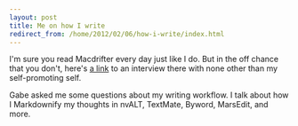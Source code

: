 ```yaml
---
layout: post
title: Me on how I write
redirect_from: /home/2012/02/06/how-i-write/index.html
---
```

<p>I'm sure you read Macdrifter every day just like I do. But in the off chance that you don't, here's <a href="http://www.macdrifter.com/2012/02/eddie-smiths-writer-workflow/">a link</a> to an interview there with none other than my self-promoting self.</p>
<p>Gabe asked me some questions about my writing workflow. I talk about how I Markdownify my thoughts in nvALT, TextMate, Byword, MarsEdit, and more.</p>
<p> </p>
